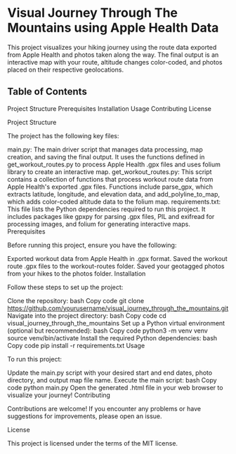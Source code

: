 # Visual Journey Through The Mountains using Apple Health Data

This project visualizes your hiking journey using the route data exported from Apple Health and photos taken along the way. The final output is an interactive map with your route, altitude changes color-coded, and photos placed on their respective geolocations.

## Table of Contents

Project Structure
Prerequisites
Installation
Usage
Contributing
License

Project Structure <a name="project-structure"></a>

The project has the following key files:

main.py: The main driver script that manages data processing, map creation, and saving the final output. It uses the functions defined in get_workout_routes.py to process Apple Health .gpx files and uses folium library to create an interactive map.
get_workout_routes.py: This script contains a collection of functions that process workout route data from Apple Health's exported .gpx files. Functions include parse_gpx, which extracts latitude, longitude, and elevation data, and add_polyline_to_map, which adds color-coded altitude data to the folium map.
requirements.txt: This file lists the Python dependencies required to run this project. It includes packages like gpxpy for parsing .gpx files, PIL and exifread for processing images, and folium for generating interactive maps.
Prerequisites <a name="prerequisites"></a>

Before running this project, ensure you have the following:

Exported workout data from Apple Health in .gpx format.
Saved the workout route .gpx files to the workout-routes folder.
Saved your geotagged photos from your hikes to the photos folder.
Installation <a name="installation"></a>

Follow these steps to set up the project:

Clone the repository:
bash
Copy code
git clone https://github.com/yourusername/visual_journey_through_the_mountains.git
Navigate into the project directory:
bash
Copy code
cd visual_journey_through_the_mountains
Set up a Python virtual environment (optional but recommended):
bash
Copy code
python3 -m venv venv
source venv/bin/activate
Install the required Python dependencies:
bash
Copy code
pip install -r requirements.txt
Usage <a name="usage"></a>

To run this project:

Update the main.py script with your desired start and end dates, photo directory, and output map file name.
Execute the main script:
bash
Copy code
python main.py
Open the generated .html file in your web browser to visualize your journey!
Contributing <a name="contributing"></a>

Contributions are welcome! If you encounter any problems or have suggestions for improvements, please open an issue.

License <a name="license"></a>

This project is licensed under the terms of the MIT license.

